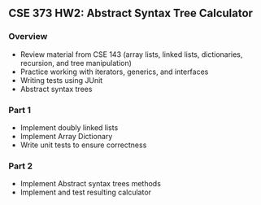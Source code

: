 ## CSE 373 HW2: Abstract Syntax Tree Calculator 

### Overview

- Review material from CSE 143 (array lists, linked lists, dictionaries, recursion, and tree manipulation)
- Practice working with iterators, generics, and interfaces
- Writing tests using JUnit
- Abstract syntax trees

### Part 1

- Implement doubly linked lists
- Implement Array Dictionary
- Write unit tests to ensure correctness

### Part 2

- Implement Abstract syntax trees methods
- Implement and test resulting calculator
